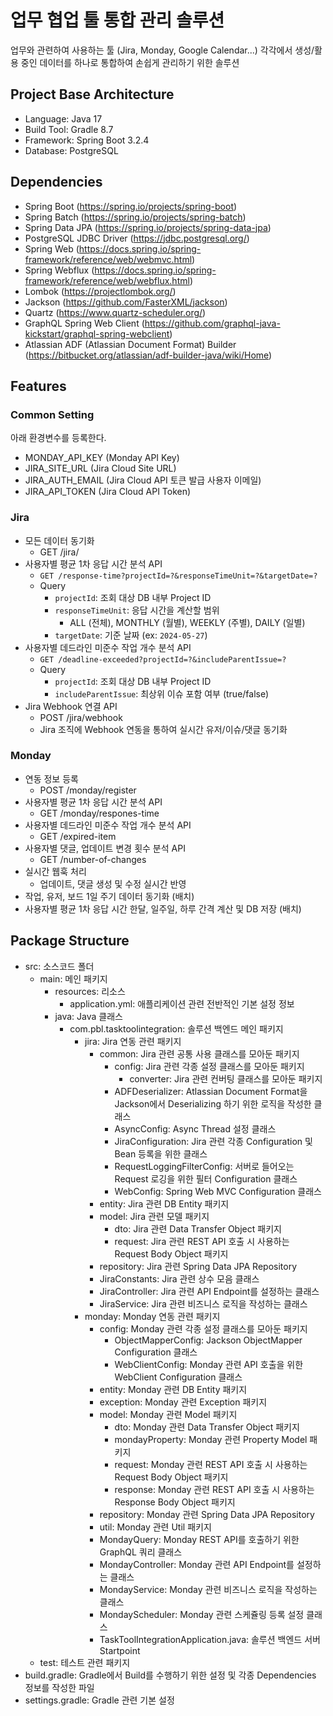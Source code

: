 # 업무 협업 툴 통합 관리 솔루션

업무와 관련하여 사용하는 툴 (Jira, Monday, Google Calendar...) 각각에서 생성/활용 중인 데이터를 하나로 통합하여 손쉽게 관리하기 위한 솔루션

## Project Base Architecture

- Language: Java 17
- Build Tool: Gradle 8.7
- Framework: Spring Boot 3.2.4
- Database: PostgreSQL

## Dependencies

- Spring Boot (https://spring.io/projects/spring-boot)
- Spring Batch (https://spring.io/projects/spring-batch)
- Spring Data JPA (https://spring.io/projects/spring-data-jpa)
- PostgreSQL JDBC Driver (https://jdbc.postgresql.org/)
- Spring Web (https://docs.spring.io/spring-framework/reference/web/webmvc.html)
- Spring Webflux (https://docs.spring.io/spring-framework/reference/web/webflux.html)
- Lombok (https://projectlombok.org/)
- Jackson (https://github.com/FasterXML/jackson)
- Quartz (https://www.quartz-scheduler.org/)
- GraphQL Spring Web Client (https://github.com/graphql-java-kickstart/graphql-spring-webclient)
- Atlassian ADF (Atlassian Document Format) Builder (https://bitbucket.org/atlassian/adf-builder-java/wiki/Home)

## Features

### Common Setting
아래 환경변수를 등록한다.
- MONDAY_API_KEY (Monday API Key)
- JIRA_SITE_URL (Jira Cloud Site URL)
- JIRA_AUTH_EMAIL (Jira Cloud API 토큰 발급 사용자 이메일)
- JIRA_API_TOKEN (Jira Cloud API Token)

### Jira
- 모든 데이터 동기화
  - GET /jira/
- 사용자별 평균 1차 응답 시간 분석 API
  - `GET /response-time?projectId=?&responseTimeUnit=?&targetDate=?`
  - Query
    - `projectId`: 조회 대상 DB 내부 Project ID
    - `responseTimeUnit`: 응답 시간을 계산할 범위
      - ALL (전체), MONTHLY (월별), WEEKLY (주별), DAILY (일별)
    - `targetDate`: 기준 날짜 (ex: `2024-05-27`)
- 사용자별 데드라인 미준수 작업 개수 분석 API
  - `GET /deadline-exceeded?projectId=?&includeParentIssue=?`
  - Query
    - `projectId`: 조회 대상 DB 내부 Project ID
    - `includeParentIssue`: 최상위 이슈 포함 여부 (true/false)
- Jira Webhook 연결 API
   - POST /jira/webhook
   - Jira 조직에 Webhook 연동을 통하여 실시간 유저/이슈/댓글 동기화

### Monday

- 연동 정보 등록
  - POST /monday/register
- 사용자별 평균 1차 응답 시간 분석 API
  - GET /monday/respones-time
- 사용자별 데드라인 미준수 작업 개수 분석 API
  - GET /expired-item
- 사용자별 댓글, 업데이트 변경 횟수 분석 API
  - GET /number-of-changes
- 실시간 웹훅 처리
  - 업데이트, 댓글 생성 및 수정 실시간 반영
- 작업, 유저, 보드 1일 주기 데이터 동기화 (배치)
- 사용자별 평균 1차 응답 시간 한달, 일주일, 하루 간격 계산 및 DB 저장 (배치)

## Package Structure

- src: 소스코드 폴더
  - main: 메인 패키지
    - resources: 리소스
      - application.yml: 애플리케이션 관련 전반적인 기본 설정 정보
    - java: Java 클래스
      - com.pbl.tasktoolintegration: 솔루션 백엔드 메인 패키지
        - jira: Jira 연동 관련 패키지
          - common: Jira 관련 공통 사용 클래스를 모아둔 패키지
            - config: Jira 관련 각종 설정 클래스를 모아둔 패키지
              - converter: Jira 관련 컨버팅 클래스를 모아둔 패키지
            - ADFDeserializer: Atlassian Document Format을 Jackson에서 Deserializing 하기 위한 로직을 작성한 클래스
            - AsyncConfig: Async Thread 설정 클래스
            - JiraConfiguration: Jira 관련 각종 Configuration 및 Bean 등록을 위한 클래스
            - RequestLoggingFilterConfig: 서버로 들어오는 Request 로깅을 위한 필터 Configuration 클래스
            - WebConfig: Spring Web MVC Configuration 클래스
          - entity: Jira 관련 DB Entity 패키지
          - model: Jira 관련 모델 패키지
            - dto: Jira 관련 Data Transfer Object 패키지
            - request: Jira 관련 REST API 호출 시 사용하는 Request Body Object 패키지
          - repository: Jira 관련 Spring Data JPA Repository
          - JiraConstants: Jira 관련 상수 모음 클래스
          - JiraController: Jira 관련 API Endpoint를 설정하는 클래스
          - JiraService: Jira 관련 비즈니스 로직을 작성하는 클래스
        - monday: Monday 연동 관련 패키지
          - config: Monday 관련 각종 설정 클래스를 모아둔 패키지
            - ObjectMapperConfig: Jackson ObjectMapper Configuration 클래스
            - WebClientConfig: Monday 관련 API 호출을 위한 WebClient Configuration 클래스
          - entity: Monday 관련 DB Entity 패키지
          - exception: Monday 관련 Exception 패키지
          - model: Monday 관련 Model 패키지
            - dto: Monday 관련 Data Transfer Object 패키지
            - mondayProperty: Monday 관련 Property Model 패키지
            - request: Monday 관련 REST API 호출 시 사용하는 Request Body Object 패키지
            - response: Monday 관련 REST API 호출 시 사용하는 Response Body Object 패키지
          - repository: Monday 관련 Spring Data JPA Repository
          - util: Monday 관련 Util 패키지
          - MondayQuery: Monday REST API를 호출하기 위한 GraphQL 쿼리 클래스
          - MondayController: Monday 관련 API Endpoint를 설정하는 클래스
          - MondayService: Monday 관련 비즈니스 로직을 작성하는 클래스
          - MondayScheduler: Monday 관련 스케쥴링 등록 설정 클래스
          - TaskToolIntegrationApplication.java: 솔루션 백엔드 서버 Startpoint
  - test: 테스트 관련 패키지
- build.gradle: Gradle에서 Build를 수행하기 위한 설정 및 각종 Dependencies 정보를 작성한 파일
- settings.gradle: Gradle 관련 기본 설정
